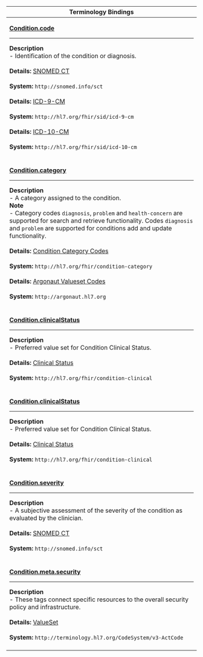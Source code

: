 |Terminology Bindings|
|---|
|<p>**[Condition.code](http://hl7.org/fhir/DSTU2/condition-definitions.html#Condition.code)**<hr>**Description**<br>- Identification of the condition or diagnosis.<br><br>**Details:** [SNOMED CT](http://hl7.org/fhir/dstu2/snomedct.html)<br><br>**System:** `http://snomed.info/sct`<br><br>**Details:** [ICD-9-CM](https://terminology.hl7.org/ICD.html#icd-9-variants)<br><br>**System:** `http://hl7.org/fhir/sid/icd-9-cm`<br><br>**Details:** [ICD-10-CM](https://terminology.hl7.org/CodeSystem-icd10CM.html)<br><br>**System:** `http://hl7.org/fhir/sid/icd-10-cm`<br><br>|
|<p>**[Condition.category](http://hl7.org/fhir/DSTU2/condition-definitions.html#Condition.category)**<hr>**Description**<br>- A category assigned to the condition.<br>**Note**<br>- Category codes `diagnosis`, `problem` and `health-concern` are supported for search and retrieve functionality. Codes `diagnosis` and `problem` are supported for conditions add and update functionality.<br><br>**Details:** [Condition Category Codes](http://hl7.org/fhir/dstu2/valueset-condition-category.html)<br><br>**System:** `http://hl7.org/fhir/condition-category`<br><br>**Details:** [Argonaut Valueset Codes](http://www.fhir.org/guides/argonaut/r2/ValueSet-condition-category.html)<br><br>**System:** `http://argonaut.hl7.org`<br><br>|
|<p>**[Condition.clinicalStatus](http://hl7.org/fhir/DSTU2/condition-definitions.html#Condition.clinicalStatus)**<hr>**Description**<br>- Preferred value set for Condition Clinical Status.<br><br>**Details:** [Clinical Status](http://hl7.org/fhir/dstu2/valueset-condition-clinical.html)<br><br>**System:** `http://hl7.org/fhir/condition-clinical`<br><br>|
|<p>**[Condition.clinicalStatus](http://hl7.org/fhir/DSTU2/condition-definitions.html#Condition.clinicalStatus)**<hr>**Description**<br>- Preferred value set for Condition Clinical Status.<br><br>**Details:** [Clinical Status](http://hl7.org/fhir/dstu2/valueset-condition-clinical.html)<br><br>**System:** `http://hl7.org/fhir/condition-clinical`<br><br>|
|<p>**[Condition.severity](http://hl7.org/fhir/DSTU2/condition-definitions.html#Condition.severity)**<hr>**Description**<br>- A subjective assessment of the severity of the condition as evaluated by the clinician.<br><br>**Details:** [SNOMED CT](http://hl7.org/fhir/dstu2/snomedct.html)<br><br>**System:** `http://snomed.info/sct`<br><br>|
|<p>**[Condition.meta.security](http://www.hl7.org/fhir/resource-definitions.html#Meta.security)**<hr>**Description**<br>- These tags connect specific resources to the overall security policy and infrastructure.<br><br>**Details:** [ValueSet](http://www.hl7.org/fhir/valueset-security-labels.html)<br><br>**System:** `http://terminology.hl7.org/CodeSystem/v3-ActCode`<br><br>|
